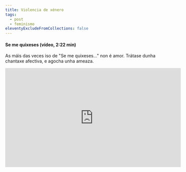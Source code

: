 ```yaml
---
title: Violencia de xénero
tags:
  - post
  - feminismo
eleventyExcludeFromCollections: false
---
```

#### Se me quixeses (vídeo, 2:22 min)

As máis das veces iso de "Se me quixeses..." non é amor. Trátase dunha chantaxe afectiva, e agocha unha ameaza.

<iframe width="560" height="315" src="https://www.youtube.com/embed/924i0ypTNU8" frameborder="0" allow="accelerometer; autoplay; clipboard-write; encrypted-media; gyroscope; picture-in-picture" allowfullscreen></iframe>
